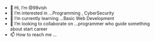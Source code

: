 - 👋 Hi, I’m @98vish
- 👀 I’m interested in ...Programming , CyberSecurity
- 🌱 I’m currently learning ...Basic Web Development
- 💞️ I’m looking to collaborate on ...programmer who guide something about start career
- 📫 How to reach me ...

<!---
98vish/98vish is a ✨ special ✨ repository because its `README.md` (this file) appears on your GitHub profile.
You can click the Preview link to take a look at your changes.
--->
